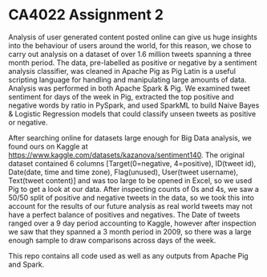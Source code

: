# **CA4022 Assignment 2**

Analysis of user generated content posted online can give us huge insights into the behaviour of users around the world, for this reason, we chose to carry out analysis on a dataset of over 1.6 million tweets spanning a three month period. The data, pre-labelled as positive or negative by a sentiment analysis classifier, was cleaned in Apache Pig as Pig Latin is a useful scripting language for handling and manipulating large amounts of data. Analysis was performed in both  Apache Spark & Pig. We examined tweet sentiment for days of the week in Pig, extracted the top positive and negative words by ratio in PySpark, and used SparkML to build Naive Bayes & Logistic Regression models that could classify unseen tweets as positive or negative.

After searching online for datasets large enough for Big Data analysis, we found ours on Kaggle at https://www.kaggle.com/datasets/kazanova/sentiment140. The original dataset contained 6 columns [Target(0=negative, 4=positive), ID(tweet id), Date(date, time and time zone), Flag(unused), User(tweet username), Text(tweet content)] and was too large to be opened in Excel, so we used Pig to get a look at our data. After inspecting counts of 0s and 4s, we saw a 50/50 split of positive and negative tweets in the data, so we took this into account for the results of our future analysis as real world tweets may not have a perfect balance of positives and negatives. The Date of tweets ranged over a 9 day period accounting to Kaggle, however after inspection we saw that they spanned a 3 month period in 2009, so there was a large enough sample to draw comparisons across days of the week.

This repo contains all code used as well as any outputs from Apache Pig and Spark.